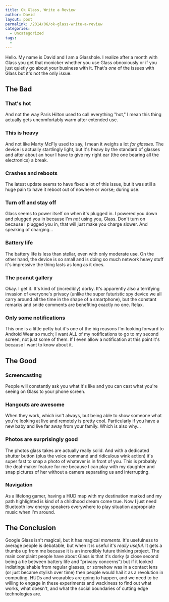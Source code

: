 ```yaml
---
title: Ok Glass, Write a Review
author: David
layout: post
permalink: /2014/06/ok-glass-write-a-review
categories:
  - Uncategorized
tags:
  -
---
```


Hello. My name is David and I am a Glasshole. I realize after a month with Glass you get that monicker whether you use Glass obnoxiously or if you just quietly go about your business with it. That's _one_ of the issues with Glass but it's not the only issue.

<!--more-->

## The Bad

### That's hot

And not the way Paris Hilton used to call everything "hot," I mean this thing actually gets uncomfortably warm after extended use.

### This is heavy

And not like Marty McFly used to say, I mean it weighs a lot _for glasses_. The device is actually startlingly light, but it's heavy by the standard of glasses and after about an hour I have to give my right ear (the one bearing all the electronics) a break.

### Crashes and reboots

The latest update seems to have fixed a lot of this issue, but it was still a huge pain to have it reboot out of nowhere or worse; during use.

### Turn off and stay off

Glass seems to power itself on when it's plugged in. I powered you down and plugged you in because I'm _not_ using you, Glass. Don't turn on because I plugged you in, that will just make you charge slower. And speaking of charging...

### Battery life

The battery life is less than stellar, even with only moderate use. On the other hand, the device is so small and is doing so much network heavy stuff it's impressive the thing lasts as long as it does.

### The peanut gallery

Okay. I get it. It's kind of (incredibly) dorky. It's apparently also a terrifying invasion of everyone's privacy (unlike the super futuristic spy device we all carry around all the time in the shape of a smartphone), but the constant remarks and snide comments are benefiting exactly no one. Relax.

### Only some notifications

This one is a little petty but it's one of the big reasons I'm looking forward to Android Wear so much; I want ALL of my notifications to go to my second screen, not just some of them. If I even allow a notification at this point it's because I want to know about it.

## The Good

### Screencasting

People will constantly ask you what it's like and you can cast what you're seeing on Glass to your phone screen.

### Hangouts are awesome

When they work, which isn't always, but being able to show someone what you're looking at live and remotely is pretty cool. Particularly if you have a new baby and live far away from your family. Which is also why...

### Photos are surprisingly good

The photos glass takes are actually really solid. And with a dedicated shutter button (plus the voice command and ridiculous wink action) it's super fast to snap a photo of whatever is in front of you. This is probably the deal-maker feature for me because I can play with my daughter and snap pictures of her without a camera separating us and interrupting.

### Navigation

As a lifelong gamer, having a HUD map with my destination marked and my path highlighted is kind of a childhood dream come true. Now I just need Bluetooth low energy speakers everywhere to play situation appropriate music when I'm around.

## The Conclusion

Google Glass isn't magical, but it has magical _moments_. It's usefulness to average people is debatable, but when it is useful it's _really useful_. It gets a thumbs up from me because it is an incredibly future thinking project. The main complaint people have about Glass is that it's dorky (a close second being a tie between battery life and "privacy concerns") but if it looked indistinguishable from regular glasses, or somehow was in a contact lens (or just became stylish over time) then people would hail it as a revolution in computing. HUDs and wearables are going to happen, and we need to be willing to engage in these experiments and wackiness to find out what works, what doesn't, and what the social boundaries of cutting edge technologies are.
